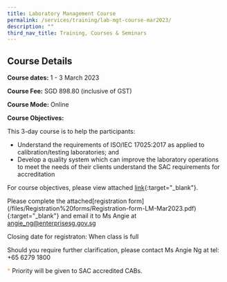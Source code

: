 ```yaml
---
title: Laboratory Management Course
permalink: /services/training/lab-mgt-course-mar2023/
description: ""
third_nav_title: Training, Courses & Seminars
---
```

## Course Details
**Course dates:**  1 - 3 March 2023

**Course Fee:** SGD 898.80 (inclusive of GST)
 
**Course Mode:**  Online

**Course Objectives:**
 
This 3-day course is to help the participants:
* Understand the requirements of ISO/IEC 17025:2017 as applied to calibration/testing laboratories; and  
* Develop a quality system which can improve the laboratory operations to meet the needs of their clients understand the SAC requirements for accreditation
 
For course objectives, please view attached
[link](/files/Training/Course-Objectives-LM.pdf){:target="\_blank"}.


Please complete the attached[registration form]
(/files/Registration%20forms/Registration-form-LM-Mar2023.pdf){:target="\_blank"}  and email it to Ms Angie at angie_ng@enterprisesg.gov.sg


Closing date for registraton:  When class is full
  
Should you require further clarification, please contact Ms Angie Ng at tel: +65 6279 1800

<span style="color:orange">\*</span> Priority will be given to SAC accredited CABs.
